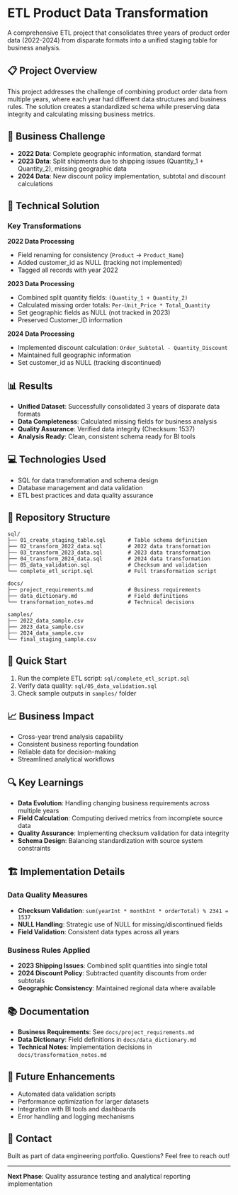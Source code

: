 # ETL Product Data Transformation

A comprehensive ETL project that consolidates three years of product order data (2022-2024) from disparate formats into a unified staging table for business analysis.

## 📋 Project Overview

This project addresses the challenge of combining product order data from multiple years, where each year had different data structures and business rules. The solution creates a standardized schema while preserving data integrity and calculating missing business metrics.

## 🎯 Business Challenge

- **2022 Data**: Complete geographic information, standard format
- **2023 Data**: Split shipments due to shipping issues (Quantity_1 + Quantity_2), missing geographic data  
- **2024 Data**: New discount policy implementation, subtotal and discount calculations

## 🔧 Technical Solution

### Key Transformations

**2022 Data Processing**
- Field renaming for consistency (`Product` → `Product_Name`)
- Added customer_id as NULL (tracking not implemented)
- Tagged all records with year 2022

**2023 Data Processing**  
- Combined split quantity fields: `(Quantity_1 + Quantity_2)`
- Calculated missing order totals: `Per-Unit_Price * Total_Quantity`
- Set geographic fields as NULL (not tracked in 2023)
- Preserved Customer_ID information

**2024 Data Processing**
- Implemented discount calculation: `Order_Subtotal - Quantity_Discount`
- Maintained full geographic information
- Set customer_id as NULL (tracking discontinued)

## 📊 Results

- **Unified Dataset**: Successfully consolidated 3 years of disparate data formats
- **Data Completeness**: Calculated missing fields for business analysis
- **Quality Assurance**: Verified data integrity (Checksum: 1537)
- **Analysis Ready**: Clean, consistent schema ready for BI tools

## 💻 Technologies Used

- SQL for data transformation and schema design
- Database management and data validation
- ETL best practices and data quality assurance

## 📁 Repository Structure

```
sql/
├── 01_create_staging_table.sql       # Table schema definition
├── 02_transform_2022_data.sql        # 2022 data transformation
├── 03_transform_2023_data.sql        # 2023 data transformation
├── 04_transform_2024_data.sql        # 2024 data transformation
├── 05_data_validation.sql            # Checksum and validation
└── complete_etl_script.sql           # Full transformation script

docs/
├── project_requirements.md           # Business requirements
├── data_dictionary.md                # Field definitions
└── transformation_notes.md           # Technical decisions

samples/
├── 2022_data_sample.csv
├── 2023_data_sample.csv
├── 2024_data_sample.csv
└── final_staging_sample.csv
```

## 🚀 Quick Start

1. Run the complete ETL script: `sql/complete_etl_script.sql`
2. Verify data quality: `sql/05_data_validation.sql`
3. Check sample outputs in `samples/` folder

## 📈 Business Impact

- Cross-year trend analysis capability
- Consistent business reporting foundation
- Reliable data for decision-making
- Streamlined analytical workflows

## 🔍 Key Learnings

- **Data Evolution**: Handling changing business requirements across multiple years
- **Field Calculation**: Computing derived metrics from incomplete source data
- **Quality Assurance**: Implementing checksum validation for data integrity
- **Schema Design**: Balancing standardization with source system constraints

## 🏗️ Implementation Details

### Data Quality Measures
- **Checksum Validation**: `sum(yearInt * monthInt * orderTotal) % 2341 = 1537`
- **NULL Handling**: Strategic use of NULL for missing/discontinued fields
- **Field Validation**: Consistent data types across all years

### Business Rules Applied
- **2023 Shipping Issues**: Combined split quantities into single total
- **2024 Discount Policy**: Subtracted quantity discounts from order subtotals
- **Geographic Consistency**: Maintained regional data where available

## 📚 Documentation

- **Business Requirements**: See `docs/project_requirements.md`
- **Data Dictionary**: Field definitions in `docs/data_dictionary.md`
- **Technical Notes**: Implementation decisions in `docs/transformation_notes.md`

## 🎯 Future Enhancements

- Automated data validation scripts
- Performance optimization for larger datasets
- Integration with BI tools and dashboards
- Error handling and logging mechanisms

## 📧 Contact

Built as part of data engineering portfolio. Questions? Feel free to reach out!

---

**Next Phase**: Quality assurance testing and analytical reporting implementation
